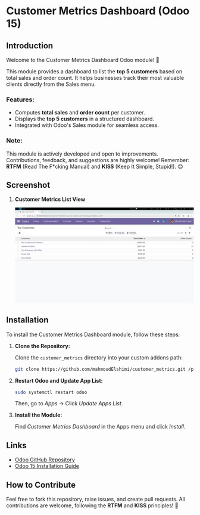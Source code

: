# Customer Metrics Dashboard (Odoo 15)

## Introduction

Welcome to the Customer Metrics Dashboard Odoo module! 🚀  

This module provides a dashboard to list the **top 5 customers** based on total sales and order count. It helps businesses track their most valuable clients directly from the Sales menu.

### Features:
- Computes **total sales** and **order count** per customer.
- Displays the **top 5 customers** in a structured dashboard.
- Integrated with Odoo's Sales module for seamless access.

### Note:
This module is actively developed and open to improvements. Contributions, feedback, and suggestions are highly welcome! Remember: **RTFM** (Read The F*cking Manual) and **KISS** (Keep It Simple, Stupid!). 😊

## Screenshot

1. **Customer Metrics List View**  

   ![List(Tree) View](./static/description/tree_list_view.jpeg)

## Installation

To install the Customer Metrics Dashboard module, follow these steps:

1. **Clone the Repository:**

   Clone the `customer_metrics` directory into your custom addons path:

   ```bash
   git clone https://github.com/mahmoudElshimi/customer_metrics.git /path/to/odoo/custom/addons/
   ```

2. **Restart Odoo and Update App List:**

   ```bash
   sudo systemctl restart odoo
   ```

   Then, go to *Apps* → Click *Update Apps List*.

3. **Install the Module:**

   Find *Customer Metrics Dashboard* in the Apps menu and click *Install*.

## Links

- [Odoo GitHub Repository](https://github.com/odoo/odoo)
- [Odoo 15 Installation Guide](https://www.odoo.com/documentation/15.0/administration/install.html)

## How to Contribute

Feel free to fork this repository, raise issues, and create pull requests. All contributions are welcome, following the **RTFM** and **KISS** principles! 🚀

